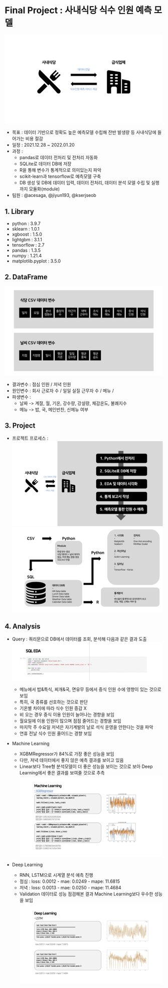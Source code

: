 # Final Project : 사내식당 식수 인원 예측 모델
![이미지](https://github.com/obilige/Team3/blob/master/image/Diagram_1.jpg)
- 목표 : 데이터 기반으로 정확도 높은 예측모델 수립해 잔반 발생량 등 사내식당에 들어가는 비용 절감
- 일정 : 2021.12.28 ~ 2022.01.20
- 과정 :  
    + pandas로 데이터 전처리 및 전처리 자동화
    + SQLite로 데이터 DB에 저장
    + R을 통해 변수가 통계적으로 의미있는지 파악
    + scikit-learn과 tensorflow로 예측모델 구축
    + DB 생성 및 DB에 데이터 입력, 데이터 전처리, 데이터 분석 모델 수립 및 실행까지 모듈화(module)
- 팀원 : @acesaga, @jiyun193, @kserjseob

## 1. Library
- python : 3.9.7
- sklearn : 1.0.1
- xgboost : 1.5.0
- lightgbm : 3.1.1
- tensorflow : 2.7
- pandas : 1.3.5
- numpy : 1.21.4
- matplotlib.pyplot : 3.5.0


## 2. DataFrame
![이미지](https://github.com/obilige/Team3/blob/master/image//Diagram_3.jpg)
- 결과변수 : 점심 인원 / 저녁 인원
- 원인변수 : 회사 근로자 수 / 일일 실질 근무자 수 / 메뉴 /
- 파생변수 :
    + 날짜 -> 계절, 월, 기온, 강수량, 강설량, 체감온도, 불쾌지수
    + 메뉴 -> 밥, 국, 메인반찬, 신메뉴 여부


## 3. Project
- 프로젝트 프로세스 :
![이미지](https://github.com/obilige/Team3/blob/master/image/Diagram_2.jpg)
![이미지](https://github.com/obilige/Team3/blob/master/image/Diagram_4.jpg)

## 4. Analysis
- Query : 쿼리문으로 DB에서 데이터를 조회, 분석해 다음과 같은 결과 도출
![이미지](https://github.com/obilige/Team3/blob/master/image/Diagram_5.png)
    + 메뉴에서 밥&특식, 찌개&국, 면유무 등에서 중식 인원 수에 영향이 있는 것으로 보임
    + 특히, 국 종류를 선호하는 것으로 판단
    + 기온별 차이에 따라 식수 인원 증감 X
    + 비 오는 경우 중식 이용 인원이 늘어나는 경향을 보임
    + 월요일에 이용 인원이 많으며 점점 줄어드는 경향을 보임
    + 마지막 주 수요일 저녁은 자기계발의 날로 석식 운영을 안한다는 것을 파악
    + 연휴 전날 식수 인원 줄어드는 경향 보임

- Machine Learning
    + XGBMRegressor가 84%로 가장 좋은 성능을 보임
    + 다만, 저녁 데이터에서 좋지 않은 예측 결과를 보이고 있음
    + Linear보다 Tree형 분석모델이 더 좋은 성능을 보이는 것으로 보아 Deep Learning에서 좋은 결과를 보여줄 것으로 추측
![이미지](https://github.com/obilige/Team3/blob/master/image/Diagram_6.jpg)

- Deep Learning
    + RNN, LSTM으로 시계열 분석 예측 진행
    + 점심 : loss: 0.0012 - mae: 0.0249 - mape: 11.6815
    + 저녁 : loss: 0.0013 - mae: 0.0250 - mape: 11.4684
    + Validation 데이터로 성능 점검해본 결과 Machine Learning보다 우수한 성능을 보임
![이미지](https://github.com/obilige/Team3/blob/master/image/Diagram_7.jpg)